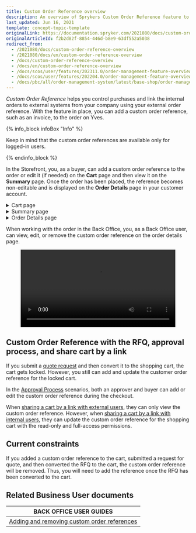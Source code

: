 ```yaml
---
title: Custom Order Reference overview
description: An overview of Sprykers Custom Order Reference feature to help companies manage their orders using their own custom reference.
last_updated: Jun 16, 2021
template: concept-topic-template
originalLink: https://documentation.spryker.com/2021080/docs/custom-order-reference-overview
originalArticleId: f2b2d82f-8854-446d-b8e9-63df552a5038
redirect_from:
  - /2021080/docs/custom-order-reference-overview
  - /2021080/docs/en/custom-order-reference-overview
  - /docs/custom-order-reference-overview
  - /docs/en/custom-order-reference-overview
  - /docs/scos/user/features/202311.0/order-management-feature-overview/custom-order-reference-overview.html
  - /docs/scos/user/features/202204.0/order-management-feature-overview/custom-order-reference-overview.html
  - /docs/pbc/all/order-management-system/latest/base-shop/order-management-feature-overview/custom-order-reference-overview.html
---
```


*Custom Order Reference* helps you control purchases and link the internal orders to external systems from your company using your external order reference. With the feature in place, you can add a custom order reference, such as an invoice, to the order on Yves.

{% info_block infoBox "Info" %}

Keep in mind that the custom order references are available only for logged-in users.

{% endinfo_block %}


In the Storefront, you, as a buyer, can add a custom order reference to the order or edit it (if needed) on the **Cart** page and then view it on the **Summary** page. Once the order has been placed, the reference becomes non-editable and is displayed on the **Order Details** page in your customer account.

<details>
<summary>Cart page</summary>

<figure class="video_container">
    <video width="100%" height="auto" controls>
    <source src="https://spryker.s3.eu-central-1.amazonaws.com/docs/pbc/all/order-management-system/base-shop/order-management-feature-overview/custom-order-reference-overview.md/add-custom-order-reference.mp4" type="video/mp4">
  </video>
</figure>

</details>

<details>
<summary>Summary page</summary>


<figure class="video_container">
    <video width="100%" height="auto" controls>
    <source src="https://spryker.s3.eu-central-1.amazonaws.com/docs/pbc/all/order-management-system/base-shop/order-management-feature-overview/custom-order-reference-overview.md/custom-order-reference-summary-page.mp4" type="video/mp4">
  </video>
</figure>

</details>

<details>

<summary>Order Details page </summary>

<figure class="video_container">
    <video width="100%" height="auto" controls>
    <source src="https://spryker.s3.eu-central-1.amazonaws.com/docs/pbc/all/order-management-system/base-shop/order-management-feature-overview/custom-order-reference-overview.md/custom-order-reference-order-details-page.mp4" type="video/mp4">
  </video>
</figure>

</details>

When working with the order in the Back Office, you, as a Back Office user, can view, edit, or remove the custom order reference on the order details page.

<figure class="video_container">
    <video width="100%" height="auto" controls>
    <source src="https://spryker.s3.eu-central-1.amazonaws.com/docs/pbc/all/order-management-system/base-shop/order-management-feature-overview/custom-order-reference-overview.md/zed-change-custom-order-reference.mp4" type="video/mp4">
  </video>
</figure>



## Custom Order Reference with the RFQ, approval process, and share cart by a link

If you submit a [quote request](/docs/pbc/all/request-for-quote/{{page.version}}/request-for-quote.html) and then convert it to the shopping cart, the cart gets locked. However, you still can add and update the customer order reference for the locked cart.

In the [Approval Process](/docs/pbc/all/cart-and-checkout/{{page.version}}/base-shop/feature-overviews/approval-process-feature-overview.html) scenarios, both an approver and buyer can add or edit the custom order reference during the checkout.

When [sharing a cart by a link with external users](/docs/pbc/all/cart-and-checkout/{{page.version}}/base-shop/feature-overviews/persistent-cart-sharing-feature-overview.html), they can only view the custom order reference. However, when [sharing a cart by a link with internal users](/docs/pbc/all/cart-and-checkout/{{page.version}}/base-shop/feature-overviews/persistent-cart-sharing-feature-overview.html), they can update the custom order reference for the shopping cart with the read-only and full-access permissions.


## Current constraints

If you added a custom order reference to the cart, submitted a request for quote, and then converted the RFQ to the cart, the custom order reference will be removed. Thus, you will need to add the reference once the RFQ has been converted to the cart.

## Related Business User documents

|BACK OFFICE USER GUIDES|
|---|
| [Adding and removing custom order references](/docs/pbc/all/order-management-system/{{page.version}}/base-shop/manage-in-the-back-office/orders/add-and-remove-custom-order-references.html) |

